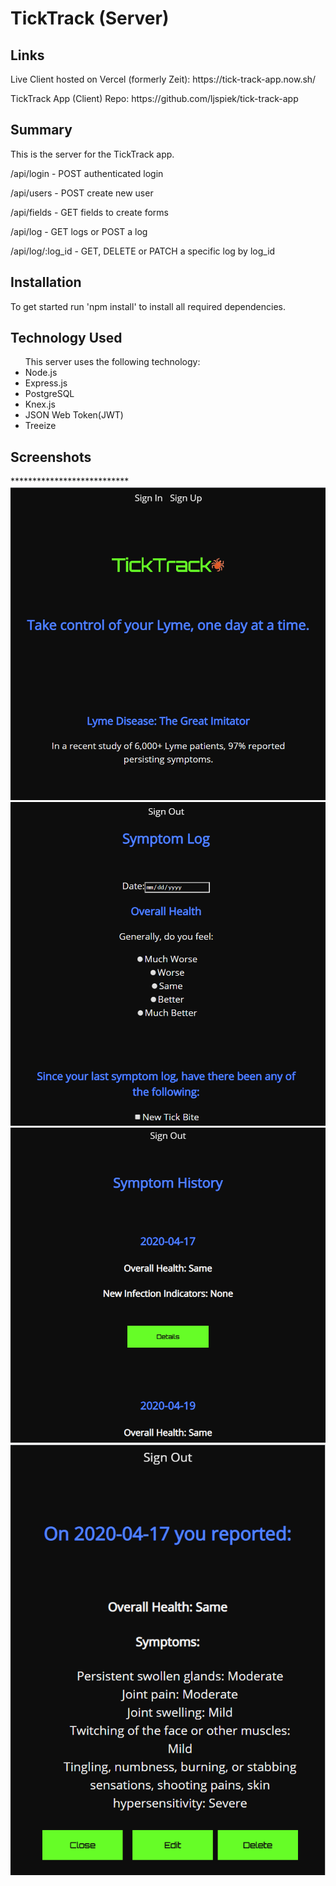 <h1>TickTrack (Server)</h1>


<h2>Links</h2>
<p>Live Client hosted on Vercel (formerly Zeit): https://tick-track-app.now.sh/</p>
<p>TickTrack App (Client) Repo: https://github.com/ljspiek/tick-track-app </p>


<h2>Summary</h2>

<p>This is the server for the TickTrack app. </p>

<p> /api/login - POST authenticated login</p>
<p> /api/users - POST create new user</p>
<p> /api/fields - GET fields to create forms</p>
<p> /api/log - GET logs or POST a log</p>
<p> /api/log/:log_id - GET, DELETE or PATCH a specific log by log_id</p>

<h2>Installation</h2>

<p>To get started run 'npm install' to install all required dependencies.</p>

<h2>Technology Used</h2>

<ul>This server uses the following technology:
    <li>Node.js</li>
    <li>Express.js</li>
    <li>PostgreSQL</li>
    <li>Knex.js</li>
    <li>JSON Web Token(JWT)</li>
    <li>Treeize</li>
</ul>

<h2>Screenshots</h2>
***************************
<img src = home.png>
<img src = log.png>
<img src = history.png>
<img src = detail.png>

